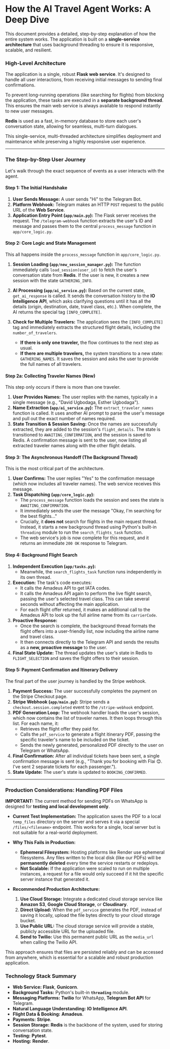 # How the AI Travel Agent Works: A Deep Dive

This document provides a detailed, step-by-step explanation of how the entire system works. The application is built on a **single-service architecture** that uses background threading to ensure it is responsive, scalable, and resilient.

### High-Level Architecture

The application is a single, robust **Flask web service**. It's designed to handle all user interactions, from receiving initial messages to sending final confirmations.

To prevent long-running operations (like searching for flights) from blocking the application, these tasks are executed in a **separate background thread**. This ensures the main web service is always available to respond instantly to new user messages.

**Redis** is used as a fast, in-memory database to store each user's conversation state, allowing for seamless, multi-turn dialogues.

This single-service, multi-threaded architecture simplifies deployment and maintenance while preserving a highly responsive user experience.

---

### The Step-by-Step User Journey

Let's walk through the exact sequence of events as a user interacts with the agent.

#### Step 1: The Initial Handshake

1.  **User Sends Message:** A user sends "Hi" to the Telegram Bot.
2.  **Platform Webhook:** Telegram makes an HTTP `POST` request to the public URL of the **Web Service**.
3.  **Application Entry Point (`app/main.py`):** The Flask server receives the request. The `/telegram-webhook` function extracts the user's ID and message and passes them to the central `process_message` function in `app/core_logic.py`.

#### Step 2: Core Logic and State Management

This all happens inside the `process_message` function in `app/core_logic.py`.

1.  **Session Loading (`app/new_session_manager.py`):** The function immediately calls `load_session(user_id)` to fetch the user's conversation state from **Redis**. If the user is new, it creates a new session with the state `GATHERING_INFO`.

2.  **AI Processing (`app/ai_service.py`):** Based on the current state, `get_ai_response` is called. It sends the conversation history to the **IO Intelligence API**, which asks clarifying questions until it has all the details (origin, destination, date, travel class, etc.). When complete, the AI returns the special tag `[INFO_COMPLETE]`.

3.  **Check for Multiple Travelers:** The application sees the `[INFO_COMPLETE]` tag and immediately extracts the structured flight details, including the `number_of_travelers`.
    *   **If there is only one traveler,** the flow continues to the next step as usual.
    *   **If there are multiple travelers,** the system transitions to a new state: `GATHERING_NAMES`. It saves the session and asks the user to provide the full names of all travelers.

#### Step 2a: Collecting Traveler Names (New)

This step only occurs if there is more than one traveler.

1.  **User Provides Names:** The user replies with the names, typically in a single message (e.g., "David Ugbodaga, Esther Ugbodaga").
2.  **Name Extraction (`app/ai_service.py`):** The `extract_traveler_names` function is called. It uses another AI prompt to parse the user's message and pull out the exact number of names required.
3.  **State Transition & Session Saving:** Once the names are successfully extracted, they are added to the session's `flight_details`. The state is transitioned to `AWAITING_CONFIRMATION`, and the session is saved to Redis. A confirmation message is sent to the user, now listing all extracted traveler names along with the other flight details.

#### Step 3: The Asynchronous Handoff (The Background Thread)

This is the most critical part of the architecture.

1.  **User Confirms:** The user replies "Yes" to the confirmation message (which now includes all traveler names). The web service receives this message.
2.  **Task Dispatching (`app/core_logic.py`):**
    *   The `process_message` function loads the session and sees the state is `AWAITING_CONFIRMATION`.
    *   It immediately sends the user the message "Okay, I'm searching for the best flights..."
    *   Crucially, it **does not** search for flights in the main request thread. Instead, it starts a new background thread using Python's built-in `threading` module to run the `search_flights_task` function.
    *   The web service's job is now complete for this request, and it returns an immediate `200 OK` response to Telegram.

#### Step 4: Background Flight Search

1.  **Independent Execution (`app/tasks.py`):**
    *   Meanwhile, the `search_flights_task` function runs independently in its own thread.
2.  **Execution:** The task's code executes:
    *   It calls the Amadeus API to get IATA codes.
    *   It calls the Amadeus API again to perform the live flight search, passing the user's selected travel class. This can take several seconds without affecting the main application.
    *   For each flight offer returned, it makes an additional call to the Amadeus API to look up the full airline name from its `carrierCode`.
3.  **Proactive Response:**
    *   Once the search is complete, the background thread formats the flight offers into a user-friendly list, now including the airline name and travel class.
    *   It then connects directly to the Telegram API and sends the results as a **new, proactive message** to the user.
4.  **Final State Update:** The thread updates the user's state in Redis to `FLIGHT_SELECTION` and saves the flight offers to their session.

#### Step 5: Payment Confirmation and Itinerary Delivery

The final part of the user journey is handled by the Stripe webhook.

1.  **Payment Success:** The user successfully completes the payment on the Stripe Checkout page.
2.  **Stripe Webhook (`app/main.py`):** Stripe sends a `checkout.session.completed` event to the `/stripe-webhook` endpoint.
3.  **PDF Generation Loop:** The webhook handler loads the user's session, which now contains the list of traveler names. It then loops through this list. For each name, it:
    *   Retrieves the flight offer they paid for.
    *   Calls the `pdf_service` to generate a flight itinerary PDF, passing the specific traveler's name to be included on the ticket.
    *   Sends the newly generated, personalized PDF directly to the user on Telegram or WhatsApp.
4.  **Final Confirmation:** After all individual tickets have been sent, a single confirmation message is sent (e.g., "Thank you for booking with Flai 😊. I've sent 2 separate tickets for each passenger.").
5.  **State Update:** The user's state is updated to `BOOKING_CONFIRMED`.

---

### Production Considerations: Handling PDF Files

**IMPORTANT:** The current method for sending PDFs on WhatsApp is designed for **testing and local development only**.

*   **Current Test Implementation:** The application saves the PDF to a local `temp_files` directory on the server and serves it via a special `/files/<filename>` endpoint. This works for a single, local server but is not suitable for a real-world deployment.

*   **Why This Fails in Production:**
    *   **Ephemeral Filesystem:** Hosting platforms like Render use ephemeral filesystems. Any files written to the local disk (like our PDFs) will be **permanently deleted** every time the service restarts or redeploys.
    *   **Not Scalable:** If the application were scaled to run on multiple instances, a request for a file would only succeed if it hit the specific server instance that generated it.

*   **Recommended Production Architecture:**
    1.  **Use Cloud Storage:** Integrate a dedicated cloud storage service like **Amazon S3**, **Google Cloud Storage**, or **Cloudinary**.
    2.  **Direct Upload:** When the `pdf_service` generates the PDF, instead of saving it locally, upload the file bytes directly to your cloud storage bucket.
    3.  **Use Public URL:** The cloud storage service will provide a stable, publicly accessible URL for the uploaded file.
    4.  **Send to Twilio:** Use this permanent public URL as the `media_url` when calling the Twilio API.

This approach ensures that files are persisted reliably and can be accessed from anywhere, which is essential for a scalable and robust production application.

### Technology Stack Summary

*   **Web Service:** **Flask**, **Gunicorn**.
*   **Background Tasks:** Python's built-in **`threading`** module.
*   **Messaging Platforms:** **Twilio** for WhatsApp, **Telegram Bot API** for Telegram.
*   **Natural Language Understanding:** **IO Intelligence API**.
*   **Flight Data & Booking:** **Amadeus**.
*   **Payments:** **Stripe**.
*   **Session Storage:** **Redis** is the backbone of the system, used for storing conversation state.
*   **Testing:** **Pytest**.
*   **Hosting:** **Render**. 
